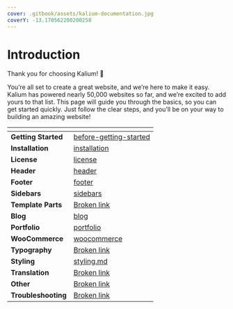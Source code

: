 ```yaml
---
cover: .gitbook/assets/kalium-documentation.jpg
coverY: -13.170562200200258
---
```


# Introduction

Thank you for choosing Kalium!  🎉&#x20;

You’re all set to create a great website, and we’re here to make it easy. Kalium has powered nearly 50,000 websites so far, and we’re excited to add yours to that list. This page will guide you through the basics, so you can get started quickly. Just follow the clear steps, and you’ll be on your way to building an amazing website!

<table data-column-title-hidden data-view="cards"><thead><tr><th></th><th data-hidden data-card-target data-type="content-ref"></th></tr></thead><tbody><tr><td><strong>Getting Started</strong></td><td><a href="getting-started/introduction/before-getting-started/">before-getting-started</a></td></tr><tr><td><strong>Installation</strong></td><td><a href="getting-started/installation/">installation</a></td></tr><tr><td><strong>License</strong></td><td><a href="getting-started/license/">license</a></td></tr><tr><td><strong>Header</strong></td><td><a href="general/header/">header</a></td></tr><tr><td><strong>Footer</strong></td><td><a href="general/footer/">footer</a></td></tr><tr><td><strong>Sidebars</strong></td><td><a href="general/sidebars/">sidebars</a></td></tr><tr><td><strong>Template Parts</strong></td><td><a href="broken-reference">Broken link</a></td></tr><tr><td><strong>Blog</strong></td><td><a href="post-types/blog/">blog</a></td></tr><tr><td><strong>Portfolio</strong></td><td><a href="post-types/portfolio/">portfolio</a></td></tr><tr><td><strong>WooCommerce</strong></td><td><a href="post-types/woocommerce/">woocommerce</a></td></tr><tr><td><strong>Typography</strong></td><td><a href="broken-reference">Broken link</a></td></tr><tr><td><strong>Styling</strong></td><td><a href="general/header/styling.md">styling.md</a></td></tr><tr><td><strong>Translation</strong></td><td><a href="broken-reference">Broken link</a></td></tr><tr><td><strong>Other</strong></td><td><a href="broken-reference">Broken link</a></td></tr><tr><td><strong>Troubleshooting</strong></td><td><a href="broken-reference">Broken link</a></td></tr></tbody></table>
